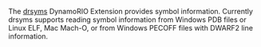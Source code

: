 The [drsyms](http://dynamorio.org/page_drsyms.html) DynamoRIO Extension provides
symbol information. Currently drsyms supports reading symbol information from Windows PDB
files or Linux ELF, Mac Mach-O, or from Windows PECOFF files with DWARF2 line information.
